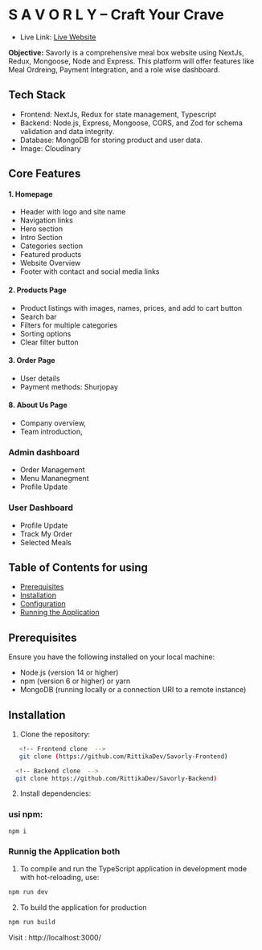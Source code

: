 # S A V O R L Y – Craft Your Crave

- Live Link: [Live Website](https://savorly-two.vercel.app/)

**Objective:** Savorly is a comprehensive meal box website using NextJs, Redux, Mongoose, Node and Express. This platform will offer features like Meal Ordreing, Payment Integration, and a role wise dashboard.

## Tech Stack

- Frontend: NextJs, Redux for state management, Typescript
- Backend: Node.js, Express, Mongoose, CORS, and Zod for schema validation and data integrity.
- Database: MongoDB for storing product and user data.
- Image: Cloudinary

## Core Features

#### 1. Homepage

- Header with logo and site name
- Navigation links
- Hero section
- Intro Section
- Categories section
- Featured products
- Website Overview
- Footer with contact and social media links

#### 2. Products Page

- Product listings with images, names, prices, and add to cart button
- Search bar
- Filters for multiple categories
- Sorting options
- Clear filter button

#### 3. Order Page

- User details
- Payment methods: Shurjopay

#### 8. About Us Page

- Company overview,
- Team introduction,

### Admin dashboard

- Order Management
- Menu Mananegment
- Profile Update

### User Dashboard

- Profile Update
- Track My Order
- Selected Meals

## Table of Contents for using

- [Prerequisites](#prerequisites)
- [Installation](#installation)
- [Configuration](#configuration)
- [Running the Application](#running-the-application)

## Prerequisites

Ensure you have the following installed on your local machine:

- Node.js (version 14 or higher)
- npm (version 6 or higher) or yarn
- MongoDB (running locally or a connection URI to a remote instance)

## Installation

1. Clone the repository:

```bash
   <!-- Frontend clone  -->
   git clone (https://github.com/RittikaDev/Savorly-Frontend)
```

```bash
  <!-- Backend clone  -->
  git clone https://github.com/RittikaDev/Savorly-Backend)
```

2. Install dependencies:

### usi npm:

```tsc
npm i
```

### Runnig the Application both

1. To compile and run the TypeScript application in development mode with hot-reloading, use:

```bash
npm run dev
```

2. To build the application for production

```bash
npm run build
```

Visit : http://localhost:3000/

